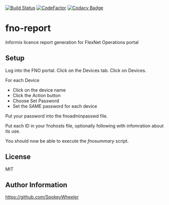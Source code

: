 [![Build Status](https://travis-ci.com/SpokeyWheeler/fno-report.svg?branch=master)](https://travis-ci.com/SpokeyWheeler/fno-report)
[![CodeFactor](https://www.codefactor.io/repository/github/spokeywheeler/fno-report/badge)](https://www.codefactor.io/repository/github/spokeywheeler/fno-report)
[![Codacy Badge](https://api.codacy.com/project/badge/Grade/f1df2a4676cc405fa7da582d227a75e9)](https://app.codacy.com/app/Zinaida/fno-report)

fno-report
==========

Informix licence report generation for FlexNet Operations portal

Setup
-----

Log into the FNO portal.
Click on the Devices tab.
Click on Devices.

For each Device

*   Click on the device name
*   Click the Action button
*   Choose Set Password
*   Set the SAME password for each device

Put your password into the fnoadminpasswd file.

Put each ID in your fnohosts file, optionally following with infomration about its use.

You should now be able to execute the _fnosummary_ script.

License
-------

MIT

Author Information
------------------

<https://github.com/SpokeyWheeler>

